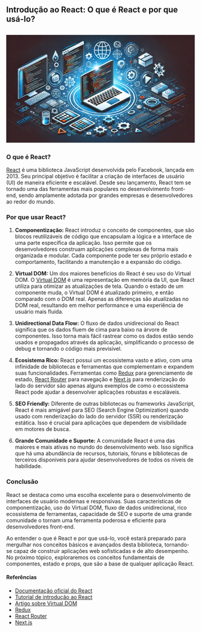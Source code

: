 ## Introdução ao React: O que é React e por que usá-lo?
![O que é React?](https://raw.githubusercontent.com/leorodriguesdev/artigos-react-react-native/main/images/o-que-e-react.webp)
---

### O que é React?

[React](https://reactjs.org/) é uma biblioteca JavaScript desenvolvida pelo Facebook, lançada em 2013. Seu principal objetivo é facilitar a criação de interfaces de usuário (UI) de maneira eficiente e escalável. Desde seu lançamento, React tem se tornado uma das ferramentas mais populares no desenvolvimento front-end, sendo amplamente adotada por grandes empresas e desenvolvedores ao redor do mundo.

### Por que usar React?

1. **Componentização:**
   React introduz o conceito de componentes, que são blocos reutilizáveis de código que encapsulam a lógica e a interface de uma parte específica da aplicação. Isso permite que os desenvolvedores construam aplicações complexas de forma mais organizada e modular. Cada componente pode ter seu próprio estado e comportamento, facilitando a manutenção e a expansão do código.

2. **Virtual DOM:**
   Um dos maiores benefícios do React é seu uso do Virtual DOM. O [Virtual DOM](https://reactjs.org/docs/faq-internals.html) é uma representação em memória da UI, que React utiliza para otimizar as atualizações de tela. Quando o estado de um componente muda, o Virtual DOM é atualizado primeiro, e então comparado com o DOM real. Apenas as diferenças são atualizadas no DOM real, resultando em melhor performance e uma experiência de usuário mais fluida.

3. **Unidirectional Data Flow:**
   O fluxo de dados unidirecional do React significa que os dados fluem de cima para baixo na árvore de componentes. Isso torna mais fácil rastrear como os dados estão sendo usados e propagados através da aplicação, simplificando o processo de debug e tornando o código mais previsível.

4. **Ecosistema Rico:**
   React possui um ecossistema vasto e ativo, com uma infinidade de bibliotecas e ferramentas que complementam e expandem suas funcionalidades. Ferramentas como [Redux](https://redux.js.org/) para gerenciamento de estado, [React Router](https://reactrouter.com/) para navegação e [Next.js](https://nextjs.org/) para renderização do lado do servidor são apenas alguns exemplos de como o ecossistema React pode ajudar a desenvolver aplicações robustas e escaláveis.

5. **SEO Friendly:**
   Diferente de outras bibliotecas ou frameworks JavaScript, React é mais amigável para SEO (Search Engine Optimization) quando usado com renderização do lado do servidor (SSR) ou renderização estática. Isso é crucial para aplicações que dependem de visibilidade em motores de busca.

6. **Grande Comunidade e Suporte:**
   A comunidade React é uma das maiores e mais ativas no mundo do desenvolvimento web. Isso significa que há uma abundância de recursos, tutoriais, fóruns e bibliotecas de terceiros disponíveis para ajudar desenvolvedores de todos os níveis de habilidade.

### Conclusão

React se destaca como uma escolha excelente para o desenvolvimento de interfaces de usuário modernas e responsivas. Suas características de componentização, uso do Virtual DOM, fluxo de dados unidirecional, rico ecossistema de ferramentas, capacidade de SEO e suporte de uma grande comunidade o tornam uma ferramenta poderosa e eficiente para desenvolvedores front-end.

Ao entender o que é React e por que usá-lo, você estará preparado para mergulhar nos conceitos básicos e avançados desta biblioteca, tornando-se capaz de construir aplicações web sofisticadas e de alto desempenho. No próximo tópico, exploraremos os conceitos fundamentais de componentes, estado e props, que são a base de qualquer aplicação React.

#### Referências
- [Documentação oficial do React](https://reactjs.org/)
- [Tutorial de introdução ao React](https://reactjs.org/tutorial/tutorial.html)
- [Artigo sobre Virtual DOM](https://reactjs.org/docs/faq-internals.html)
- [Redux](https://redux.js.org/)
- [React Router](https://reactrouter.com/)
- [Next.js](https://nextjs.org/)
